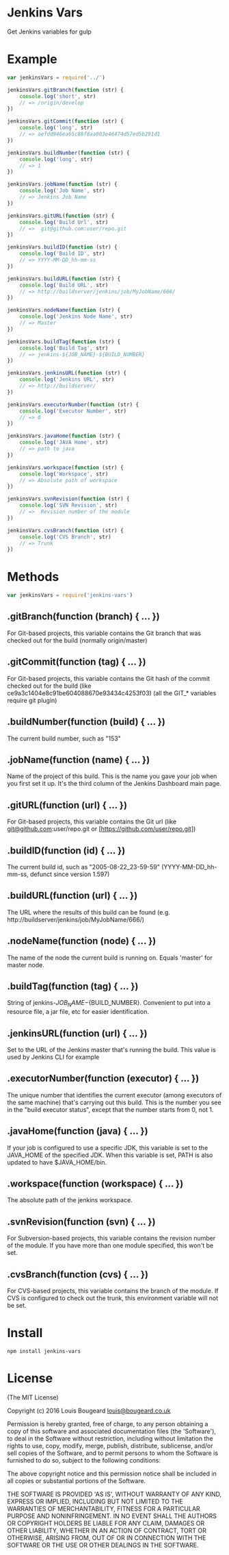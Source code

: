 # Jenkins Vars

Get Jenkins variables for gulp

# Example

``` js
var jenkinsVars = require('../')

jenkinsVars.gitBranch(function (str) {
    console.log('short', str)
    // => /origin/develop
})

jenkinsVars.gitCommit(function (str) {
    console.log('long', str)
    // => aefdd946ea65c88f8aa003e46474d57ed5b291d1
})

jenkinsVars.buildNumber(function (str) {
    console.log('long', str)
    // => 1
})

jenkinsVars.jobName(function (str) {
    console.log('Job Name', str)
    // => Jenkins Job Name
})

jenkinsVars.gitURL(function (str) {
    console.log('Build Url', str)
    // =>  git@github.com:user/repo.git
})

jenkinsVars.buildID(function (str) {
    console.log('Build ID', str)
    // => YYYY-MM-DD_hh-mm-ss
})

jenkinsVars.buildURL(function (str) {
    console.log('Build URL', str)
    // => http://buildserver/jenkins/job/MyJobName/666/
})

jenkinsVars.nodeName(function (str) {
    console.log('Jenkins Node Name', str)
    // => Master
})

jenkinsVars.buildTag(function (str) {
    console.log('Build Tag', str)
    // => jenkins-${JOB_NAME}-${BUILD_NUMBER}
})

jenkinsVars.jenkinsURL(function (str) {
    console.log('Jenkins URL', str)
    // => http://buildserver/
})

jenkinsVars.executorNumber(function (str) {
    console.log('Executor Number', str)
    // => 0
})

jenkinsVars.javaHome(function (str) {
    console.log('JAVA Home', str)
    // => path to java
})

jenkinsVars.workspace(function (str) {
    console.log('Workspace', str)
    // => Absolute path of workspace
})

jenkinsVars.svnRevision(function (str) {
    console.log('SVN Revision', str)
    // =>  Revision number of the module
})

jenkinsVars.cvsBranch(function (str) {
    console.log('CVS Branch', str)
    // => Trunk
})

```

# Methods

``` js 
var jenkinsVars = require('jenkins-vars')
```

## .gitBranch(function (branch) { ... })
For Git-based projects, this variable contains the Git branch that was checked out for the build (normally origin/master) 

## .gitCommit(function (tag) { ... })
For Git-based projects, this variable contains the Git hash of the commit checked out for the build (like ce9a3c1404e8c91be604088670e93434c4253f03) ﻿(all the GIT_* variables require git plugin)

## .buildNumber(function (build) { ... })
The current build number, such as "153"

## .jobName(function (name) { ... })
Name of the project of this build. This is the name you gave your job when you first set it up. It's the third column of the Jenkins Dashboard main page.

## .gitURL(function (url) { ... })
For Git-based projects, this variable contains the Git url (like git@github.com:user/repo.git or [https://github.com/user/repo.git]) 

## .buildID(function (id) { ... })
The current build id, such as "2005-08-22_23-59-59" (YYYY-MM-DD_hh-mm-ss, defunct since version 1.597) 

## .buildURL(function (url) { ... })
The URL where the results of this build can be found (e.g. http://buildserver/jenkins/job/MyJobName/666/)

## .nodeName(function (node) { ... })
The name of the node the current build is running on. Equals 'master' for master node. 

## .buildTag(function (tag) { ... })
String of jenkins-${JOB_NAME}-${BUILD_NUMBER}. Convenient to put into a resource file, a jar file, etc for easier identification.

## .jenkinsURL(function (url) { ... })
Set to the URL of the Jenkins master that's running the build. This value is used by Jenkins CLI for example

## .executorNumber(function (executor) { ... })
The unique number that identifies the current executor (among executors of the same machine) that's carrying out this build. This is the number you see in the "build executor status", except that the number starts from 0, not 1.

## .javaHome(function (java) { ... })
If your job is configured to use a specific JDK, this variable is set to the JAVA_HOME of the specified JDK. When this variable is set, PATH is also updated to have $JAVA_HOME/bin.

## .workspace(function (workspace) { ... })
The absolute path of the jenkins workspace.

## .svnRevision(function (svn) { ... })
For Subversion-based projects, this variable contains the revision number of the module. If you have more than one module specified, this won't be set. 

## .cvsBranch(function (cvs) { ... })
For CVS-based projects, this variable contains the branch of the module. If CVS is configured to check out the trunk, this environment variable will not be set.


# Install

`npm install jenkins-vars`

# License

(The MIT License)

Copyright (c) 2016 Louis Bougeard <louis@bougeard.co.uk>

Permission is hereby granted, free of charge, to any person obtaining
a copy of this software and associated documentation files (the
'Software'), to deal in the Software without restriction, including
without limitation the rights to use, copy, modify, merge, publish,
distribute, sublicense, and/or sell copies of the Software, and to
permit persons to whom the Software is furnished to do so, subject to
the following conditions:

The above copyright notice and this permission notice shall be
included in all copies or substantial portions of the Software.

THE SOFTWARE IS PROVIDED 'AS IS', WITHOUT WARRANTY OF ANY KIND,
EXPRESS OR IMPLIED, INCLUDING BUT NOT LIMITED TO THE WARRANTIES OF
MERCHANTABILITY, FITNESS FOR A PARTICULAR PURPOSE AND NONINFRINGEMENT.
IN NO EVENT SHALL THE AUTHORS OR COPYRIGHT HOLDERS BE LIABLE FOR ANY
CLAIM, DAMAGES OR OTHER LIABILITY, WHETHER IN AN ACTION OF CONTRACT,
TORT OR OTHERWISE, ARISING FROM, OUT OF OR IN CONNECTION WITH THE
SOFTWARE OR THE USE OR OTHER DEALINGS IN THE SOFTWARE.
